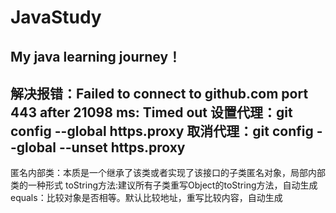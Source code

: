 # JavaStudy
My java learning journey！
----------------------------------------------------------------
解决报错：Failed to connect to github.com port 443 after 21098 ms: Timed out
设置代理：git config --global https.proxy
取消代理：git config --global --unset https.proxy
----------------------------------------------------------------
匿名内部类：本质是一个继承了该类或者实现了该接口的子类匿名对象，局部内部类的一种形式
toString方法:建议所有子类重写Object的toString方法，自动生成
equals：比较对象是否相等。默认比较地址，重写比较内容，自动生成
